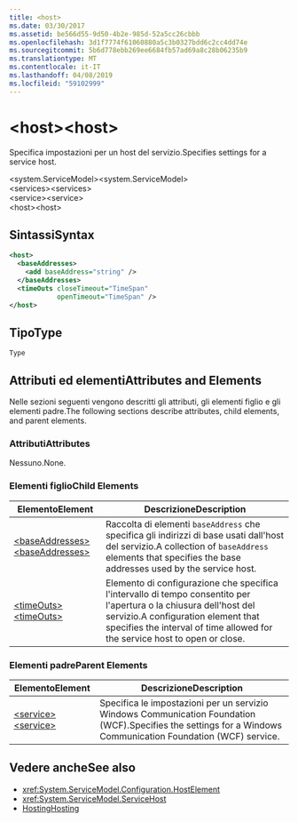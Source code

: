 ```yaml
---
title: <host>
ms.date: 03/30/2017
ms.assetid: be566d55-9d50-4b2e-985d-52a5cc26cbbb
ms.openlocfilehash: 3d1f7774f61060880a5c3b0327bdd6c2cc4dd74e
ms.sourcegitcommit: 5b6d778ebb269ee6684fb57ad69a8c28b06235b9
ms.translationtype: MT
ms.contentlocale: it-IT
ms.lasthandoff: 04/08/2019
ms.locfileid: "59102999"
---
```

# <a name="host"></a><span data-ttu-id="61bab-101">\<host></span><span class="sxs-lookup"><span data-stu-id="61bab-101">\<host></span></span>
<span data-ttu-id="61bab-102">Specifica impostazioni per un host del servizio.</span><span class="sxs-lookup"><span data-stu-id="61bab-102">Specifies settings for a service host.</span></span>  
  
 <span data-ttu-id="61bab-103">\<system.ServiceModel></span><span class="sxs-lookup"><span data-stu-id="61bab-103">\<system.ServiceModel></span></span>  
<span data-ttu-id="61bab-104">\<services></span><span class="sxs-lookup"><span data-stu-id="61bab-104">\<services></span></span>  
<span data-ttu-id="61bab-105">\<service></span><span class="sxs-lookup"><span data-stu-id="61bab-105">\<service></span></span>  
<span data-ttu-id="61bab-106">\<host></span><span class="sxs-lookup"><span data-stu-id="61bab-106">\<host></span></span>  
  
## <a name="syntax"></a><span data-ttu-id="61bab-107">Sintassi</span><span class="sxs-lookup"><span data-stu-id="61bab-107">Syntax</span></span>  
  
```xml  
<host>
  <baseAddresses>
    <add baseAddress="string" />
  </baseAddresses>
  <timeOuts closeTimeout="TimeSpan"
            openTimeout="TimeSpan" />
</host>
```  
  
## <a name="type"></a><span data-ttu-id="61bab-108">Tipo</span><span class="sxs-lookup"><span data-stu-id="61bab-108">Type</span></span>  
 `Type`  
  
## <a name="attributes-and-elements"></a><span data-ttu-id="61bab-109">Attributi ed elementi</span><span class="sxs-lookup"><span data-stu-id="61bab-109">Attributes and Elements</span></span>  
 <span data-ttu-id="61bab-110">Nelle sezioni seguenti vengono descritti gli attributi, gli elementi figlio e gli elementi padre.</span><span class="sxs-lookup"><span data-stu-id="61bab-110">The following sections describe attributes, child elements, and parent elements.</span></span>  
  
### <a name="attributes"></a><span data-ttu-id="61bab-111">Attributi</span><span class="sxs-lookup"><span data-stu-id="61bab-111">Attributes</span></span>  
 <span data-ttu-id="61bab-112">Nessuno.</span><span class="sxs-lookup"><span data-stu-id="61bab-112">None.</span></span>  
  
### <a name="child-elements"></a><span data-ttu-id="61bab-113">Elementi figlio</span><span class="sxs-lookup"><span data-stu-id="61bab-113">Child Elements</span></span>  
  
|<span data-ttu-id="61bab-114">Elemento</span><span class="sxs-lookup"><span data-stu-id="61bab-114">Element</span></span>|<span data-ttu-id="61bab-115">Descrizione</span><span class="sxs-lookup"><span data-stu-id="61bab-115">Description</span></span>|  
|-------------|-----------------|  
|[<span data-ttu-id="61bab-116">\<baseAddresses></span><span class="sxs-lookup"><span data-stu-id="61bab-116">\<baseAddresses></span></span>](../../../../../docs/framework/configure-apps/file-schema/wcf/baseaddresses.md)|<span data-ttu-id="61bab-117">Raccolta di elementi `baseAddress` che specifica gli indirizzi di base usati dall'host del servizio.</span><span class="sxs-lookup"><span data-stu-id="61bab-117">A collection of `baseAddress` elements that specifies the base addresses used by the service host.</span></span>|  
|[<span data-ttu-id="61bab-118">\<timeOuts></span><span class="sxs-lookup"><span data-stu-id="61bab-118">\<timeOuts></span></span>](../../../../../docs/framework/configure-apps/file-schema/wcf/timeouts.md)|<span data-ttu-id="61bab-119">Elemento di configurazione che specifica l'intervallo di tempo consentito per l'apertura o la chiusura dell'host del servizio.</span><span class="sxs-lookup"><span data-stu-id="61bab-119">A configuration element that specifies the interval of time allowed for the service host to open or close.</span></span>|  
  
### <a name="parent-elements"></a><span data-ttu-id="61bab-120">Elementi padre</span><span class="sxs-lookup"><span data-stu-id="61bab-120">Parent Elements</span></span>  
  
|<span data-ttu-id="61bab-121">Elemento</span><span class="sxs-lookup"><span data-stu-id="61bab-121">Element</span></span>|<span data-ttu-id="61bab-122">Descrizione</span><span class="sxs-lookup"><span data-stu-id="61bab-122">Description</span></span>|  
|-------------|-----------------|  
|[<span data-ttu-id="61bab-123">\<service></span><span class="sxs-lookup"><span data-stu-id="61bab-123">\<service></span></span>](../../../../../docs/framework/configure-apps/file-schema/wcf/service.md)|<span data-ttu-id="61bab-124">Specifica le impostazioni per un servizio Windows Communication Foundation (WCF).</span><span class="sxs-lookup"><span data-stu-id="61bab-124">Specifies the settings for a Windows Communication Foundation (WCF) service.</span></span>|  
  
## <a name="see-also"></a><span data-ttu-id="61bab-125">Vedere anche</span><span class="sxs-lookup"><span data-stu-id="61bab-125">See also</span></span>

- <xref:System.ServiceModel.Configuration.HostElement>
- <xref:System.ServiceModel.ServiceHost>
- [<span data-ttu-id="61bab-126">Hosting</span><span class="sxs-lookup"><span data-stu-id="61bab-126">Hosting</span></span>](../../../../../docs/framework/wcf/feature-details/hosting.md)
